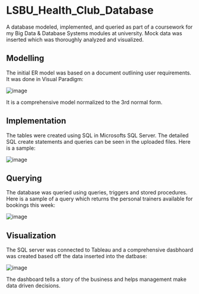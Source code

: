 # LSBU_Health_Club_Database

A database modeled, implemented, and queried as part of a coursework for my Big Data & Database Systems modules at university. Mock data was inserted which was thoroughly analyzed and visualized.

## Modelling 

The initial ER model was based on a document outlining user requirements. It was done in Visual Paradigm: 

![image](https://user-images.githubusercontent.com/74903538/169573601-405b2ecf-e3b9-46e7-ac9a-c6c977acdaaa.png)

It is a comprehensive model normalized to the 3rd normal form. 

## Implementation

The tables were created using SQL in Microsofts SQL Server. The detailed SQL create statements and queries can be seen in the uploaded files. Here is a sample: 

![image](https://user-images.githubusercontent.com/74903538/169574713-a93a8377-7f01-4940-a4a5-21b0f5e3c657.png)

## Querying 

The database was queried using queries, triggers and stored procedures. Here is a sample of a query which returns the personal trainers available for bookings this week:

![image](https://user-images.githubusercontent.com/74903538/169578970-5ecb8b22-dd6f-4779-a539-9b831b37a182.png)


## Visualization 

The SQL server was connected to Tableau and a comprehensive dasbhoard was created based off the data inserted into the datbase: 

![image](https://user-images.githubusercontent.com/74903538/169575400-1845fc0f-e8c9-4a0a-ac9c-6b125dfb7539.png)

The dashboard tells a story of the business and helps management make data driven decisions. 

